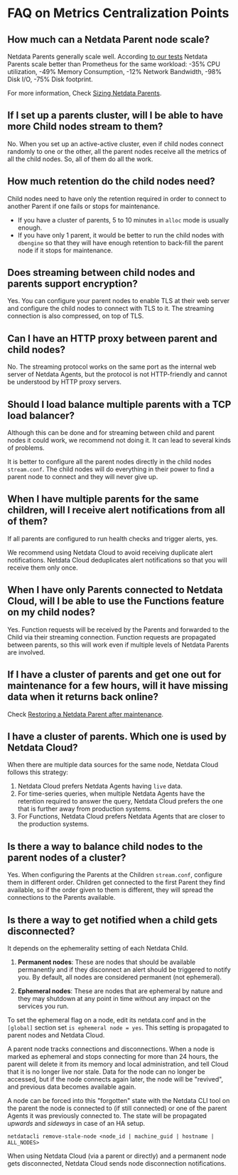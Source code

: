 # FAQ on Metrics Centralization Points

## How much can a Netdata Parent node scale?

Netdata Parents generally scale well. According [to our tests](https://blog.netdata.cloud/netdata-vs-prometheus-performance-analysis/) Netdata Parents scale better than Prometheus for the same workload: -35% CPU utilization, -49% Memory Consumption, -12% Network Bandwidth, -98% Disk I/O, -75% Disk footprint.

For more information, Check [Sizing Netdata Parents](/docs/observability-centralization-points/metrics-centralization-points/sizing-netdata-parents.md).

## If I set up a parents cluster, will I be able to have more Child nodes stream to them?

No. When you set up an active-active cluster, even if child nodes connect randomly to one or the other, all the parent nodes receive all the metrics of all the child nodes. So, all of them do all the work.

## How much retention do the child nodes need?

Child nodes need to have only the retention required in order to connect to another Parent if one fails or stops for maintenance.

- If you have a cluster of parents, 5 to 10 minutes in `alloc` mode is usually enough.
- If you have only 1 parent, it would be better to run the child nodes with `dbengine` so that they will have enough retention to back-fill the parent node if it stops for maintenance.

## Does streaming between child nodes and parents support encryption?

Yes. You can configure your parent nodes to enable TLS at their web server and configure the child nodes to connect with TLS to it. The streaming connection is also compressed, on top of TLS.

## Can I have an HTTP proxy between parent and child nodes?

No. The streaming protocol works on the same port as the internal web server of Netdata Agents, but the protocol is not HTTP-friendly and cannot be understood by HTTP proxy servers.

## Should I load balance multiple parents with a TCP load balancer?

Although this can be done and for streaming between child and parent nodes it could work, we recommend not doing it. It can lead to several kinds of problems.

It is better to configure all the parent nodes directly in the child nodes `stream.conf`. The child nodes will do everything in their power to find a parent node to connect and they will never give up.

## When I have multiple parents for the same children, will I receive alert notifications from all of them?

If all parents are configured to run health checks and trigger alerts, yes.

We recommend using Netdata Cloud to avoid receiving duplicate alert notifications. Netdata Cloud deduplicates alert notifications so that you will receive them only once.

## When I have only Parents connected to Netdata Cloud, will I be able to use the Functions feature on my child nodes?

Yes. Function requests will be received by the Parents and forwarded to the Child via their streaming connection. Function requests are propagated between parents, so this will work even if multiple levels of Netdata Parents are involved.

## If I have a cluster of parents and get one out for maintenance for a few hours, will it have missing data when it returns back online?

Check [Restoring a Netdata Parent after maintenance](/docs/observability-centralization-points/metrics-centralization-points/clustering-and-high-availability-of-netdata-parents.md).

## I have a cluster of parents. Which one is used by Netdata Cloud?

When there are multiple data sources for the same node, Netdata Cloud follows this strategy:

1. Netdata Cloud prefers Netdata Agents having `live` data.
2. For time-series queries, when multiple Netdata Agents have the retention required to answer the query, Netdata Cloud prefers the one that is further away from production systems.
3. For Functions, Netdata Cloud prefers Netdata Agents that are closer to the production systems.

## Is there a way to balance child nodes to the parent nodes of a cluster?

Yes. When configuring the Parents at the Children `stream.conf`, configure them in different order. Children get connected to the first Parent they find available, so if the order given to them is different, they will spread the connections to the Parents available.

## Is there a way to get notified when a child gets disconnected?

It depends on the ephemerality setting of each Netdata Child.

1. **Permanent nodes**: These are nodes that should be available permanently and if they disconnect an alert should be triggered to notify you.  By default, all nodes are considered permanent (not ephemeral).

2. **Ephemeral nodes**: These are nodes that are ephemeral by nature and they may shutdown at any point in time without any impact on the services you run.

To set the ephemeral flag on a node, edit its netdata.conf and in the `[global]` section set `is ephemeral node = yes`. This setting is propagated to parent nodes and Netdata Cloud.

A parent node tracks connections and disconnections. When a node is marked as ephemeral and stops connecting for more than 24 hours, the parent will delete it from its memory and local administration, and tell Cloud that it is no longer live nor stale. Data for the node can no longer be accessed, but if the node connects again later, the node will be "revived", and previous data becomes available again.

A node can be forced into this "forgotten" state with the Netdata CLI tool on the parent the node is connected to (if still connected) or one of the parent Agents it was previously connected to. The state will be propagated _upwards_ and _sideways_ in case of an HA setup.

```
netdatacli remove-stale-node <node_id | machine_guid | hostname | ALL_NODES>
```

When using Netdata Cloud (via a parent or directly) and a permanent node gets disconnected, Netdata Cloud sends node disconnection notifications.
